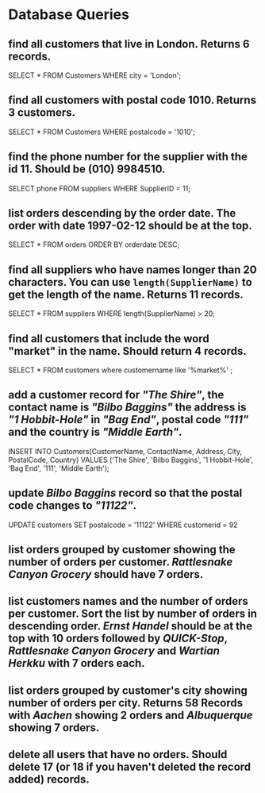 # Database Queries

## find all customers that live in London. Returns 6 records.

SELECT * FROM Customers WHERE city = 'London';

## find all customers with postal code 1010. Returns 3 customers.

SELECT * FROM Customers WHERE postalcode = '1010';

## find the phone number for the supplier with the id 11. Should be (010) 9984510.

SELECT phone FROM suppliers WHERE SupplierID = 11;

## list orders descending by the order date. The order with date 1997-02-12 should be at the top.

SELECT * FROM orders ORDER BY orderdate DESC;

## find all suppliers who have names longer than 20 characters. You can use `length(SupplierName)` to get the length of the name. Returns 11 records.

SELECT * FROM suppliers WHERE length(SupplierName) > 20;

## find all customers that include the word "market" in the name. Should return 4 records.

SELECT * FROM customers where customername like '%market%' ;

## add a customer record for _"The Shire"_, the contact name is _"Bilbo Baggins"_ the address is _"1 Hobbit-Hole"_ in _"Bag End"_, postal code _"111"_ and the country is _"Middle Earth"_.

INSERT INTO Customers(CustomerName, ContactName, Address, City, PostalCode, Country) 
VALUES ('The Shire', 'Bilbo Baggins', '1 Hobbit-Hole', 'Bag End', '111', 'Middle Earth');

## update _Bilbo Baggins_ record so that the postal code changes to _"11122"_.

UPDATE customers
SET postalcode = '11122'
WHERE customerid = 92

## list orders grouped by customer showing the number of orders per customer. _Rattlesnake Canyon Grocery_ should have 7 orders.

## list customers names and the number of orders per customer. Sort the list by number of orders in descending order. _Ernst Handel_ should be at the top with 10 orders followed by _QUICK-Stop_, _Rattlesnake Canyon Grocery_ and _Wartian Herkku_ with 7 orders each.

## list orders grouped by customer's city showing number of orders per city. Returns 58 Records with _Aachen_ showing 2 orders and _Albuquerque_ showing 7 orders.

## delete all users that have no orders. Should delete 17 (or 18 if you haven't deleted the record added) records.
